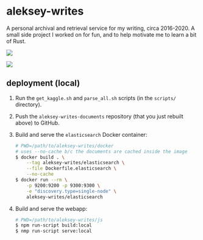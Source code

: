 # aleksey-writes

A personal archival and retrieval service for my writing, circa 2016-2020. A small side project I worked on for fun, and to help motivate me to learn a bit of Rust.

![](https://i.imgur.com/OqfmV9I.png)

![](https://i.imgur.com/lbaH5vH.png)

## deployment (local)

1. Run the `get_kaggle.sh` and `parse_all.sh` scripts (in the `scripts/` directory).
2. Push the `aleksey-writes-documents` repository (that you just rebuilt above) to GitHub.
3. Build and serve the `elasticsearch` Docker container:

    ```bash
    # PWD=/path/to/aleksey-writes/docker
    # uses --no-cache b/c the documents are cached inside the image
    $ docker build . \
        --tag aleksey-writes/elasticsearch \
        --file Dockerfile.elasticsearch \
        --no-cache
    $ docker run --rm \
        -p 9200:9200 -p 9300:9300 \
        -e "discovery.type=single-node" \
        aleksey-writes/elasticsearch
    ```

4. Build and serve the webapp:

    ```bash
    # PWD=/path/to/aleksey-writes/js
    $ npm run-script build:local
    $ nmp run-script serve:local
    ```
